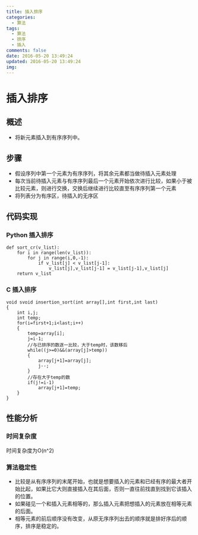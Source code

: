 ```yaml
---
title: 插入排序
categories:
  - 算法
tags:
  - 算法
  - 排序
  - 插入
comments: false
date: 2016-05-20 13:49:24
updated: 2016-05-20 13:49:24
img:
---
```


# 插入排序
## 概述
- 将新元素插入到有序序列中。
## 步骤
- 假设序列中第一个元素为有序序列，将其余元素都当做待插入元素处理
- 每次当前待插入元素与有序序列最后一个元素开始依次进行比较，如果小于被比较元素，则进行交换，交换后继续进行比较直至有序序列第一个元素
- 将列表分为有序区，待插入的无序区

## 代码实现

### Python 插入排序
```
def sort_cr(v_list):
    for i in range(len(v_list)):
        for j in range(i,0,-1):
            if v_list[j] < v_list[j-1]:
                v_list[j],v_list[j-1] = v_list[j-1],v_list[j]
    return v_list
```

### C 插入排序
```
void svoid insertion_sort(int array[],int first,int last)
{
    int i,j;
    int temp;
    for(i=first+1;i<last;i++)
    {
        temp=array[i];
        j=i-1;
        //与已排序的数逐一比较，大于temp时，该数移后
        while((j>=0)&&(array[j]>temp))
        {
            array[j+1]=array[j];
            j--;
        }
        //存在大于temp的数
        if(j!=i-1)
            array[j+1]=temp;
    }
}
```


## 性能分析
### 时间复杂度
时间复杂度为O(n^2)

### 算法稳定性
- 比较是从有序序列的末尾开始，也就是想要插入的元素和已经有序的最大者开始比起，如果比它大则直接插入在其后面，否则一直往前找直到找到它该插入的位置。
- 如果碰见一个和插入元素相等的，那么插入元素把想插入的元素放在相等元素的后面。
- 相等元素的前后顺序没有改变，从原无序序列出去的顺序就是排好序后的顺序，排序是稳定的。

